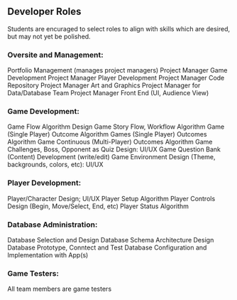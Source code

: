 ## Developer Roles

Students are encuraged to select roles to align with skills which are desired, but may not yet be polished.

### Oversite and Management: 
Portfolio Management (manages project managers)
Project Manager Game Development
Project Manager Player Development
Project Manager Code Repository
Project Manager Art and Graphics
Project Manager for Data/Database Team
Project Manager Front End (UI, Audience View) 

### Game Development: 
Game Flow Algorithm Design
Game Story Flow, Workflow Algorithm 
Game (Single Player) Outcome Algorithm
Games (Single Player) Outcomes Algorithm
Game Continuous (Multi-Player) Outcomes Algorithm
Game Challenges, Boss, Opponent as Quiz Design: UI/UX
Game Question Bank (Content) Development (write/edit)
Game Environment Design (Theme, backgrounds, colors, etc): UI/UX

### Player Development:
Player/Character Design; UI/UX
Player Setup Algorithm
Player Controls Design (Begin, Move/Select, End, etc)
Player Status Algorithm

### Database Administration:
Database Selection and Design
Database Schema Architecture Design
Database Prototype, Conntect and Test
Database Configuration and Implementation with App(s)

### Game Testers:
All team members are game testers

